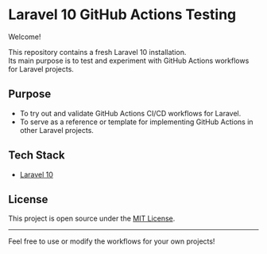 # Laravel 10 GitHub Actions Testing

Welcome!

This repository contains a fresh Laravel 10 installation.  
Its main purpose is to test and experiment with GitHub Actions workflows for Laravel projects.

## Purpose

- To try out and validate GitHub Actions CI/CD workflows for Laravel.
- To serve as a reference or template for implementing GitHub Actions in other Laravel projects.

## Tech Stack

- [Laravel 10](https://laravel.com/)

## License

This project is open source under the [MIT License](LICENSE).

---

Feel free to use or modify the workflows for your own projects!